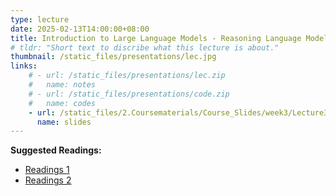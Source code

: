 ```yaml
---
type: lecture
date: 2025-02-13T14:00:00+08:00
title: Introduction to Large Language Models - Reasoning Language Models
# tldr: "Short text to discribe what this lecture is about."
thumbnail: /static_files/presentations/lec.jpg
links: 
    # - url: /static_files/presentations/lec.zip
    #   name: notes
    # - url: /static_files/presentations/code.zip
    #   name: codes
    - url: /static_files/2.Coursematerials/Course_Slides/week3/Lecture3_Zhanzhan.pptx
      name: slides
---
```

**Suggested Readings:**
- [Readings 1]({{site.baseurl}}/static_files/2.Coursematerials/Reading_Materials/02.13--From_Local_to_Global-_A_Graph_RAG_Approach_to_Query-Focused_Summarization.pdf)
- [Readings 2]({{site.baseurl}}/static_files/2.Coursematerials/Reading_Materials/02.13-OpenCity-_A_Scalable_Platform_to_Simulate_Urban_Activities_with_Massive_LLM_Agents.pdf)
